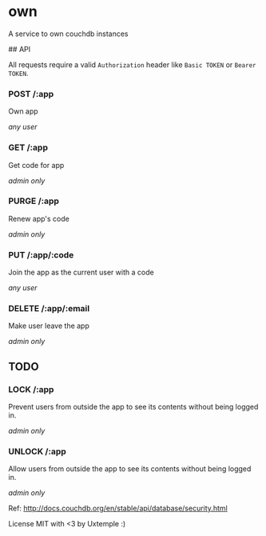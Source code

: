 # own

A service to own couchdb instances

## API

All requests require a valid `Authorization` header like `Basic TOKEN` or `Bearer TOKEN`.

### POST /:app
Own app

_any user_


### GET /:app
Get code for app

_admin only_

### PURGE /:app
Renew app's code

_admin only_


### PUT /:app/:code
Join the app as the current user with a code

_any user_

### DELETE /:app/:email
Make user leave the app

_admin only_


## TODO

### LOCK /:app
Prevent users from outside the app to see its contents without being logged in.

_admin only_

### UNLOCK /:app
Allow users from outside the app to see its contents without being logged in.

_admin only_

Ref: http://docs.couchdb.org/en/stable/api/database/security.html


License MIT
with <3 by Uxtemple :)
